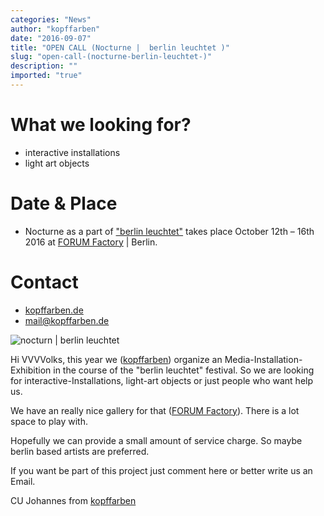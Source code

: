 ```yaml
---
categories: "News"
author: "kopffarben"
date: "2016-09-07"
title: "OPEN CALL (Nocturne |  berlin leuchtet )"
slug: "open-call-(nocturne-berlin-leuchtet-)"
description: ""
imported: "true"
---
```



#  What we looking for?
* interactive installations
* light art objects

#  Date & Place
* Nocturne as a part of ["berlin leuchtet"](http://berlin-leuchtet.com/) takes place October 12th – 16th 2016 at [FORUM Factory](http://www.forum-factory.de/) | Berlin.

# Contact
* [kopffarben.de](http://kopffarben.de)
* [mail@kopffarben.de](mailto:mail@kopffarben.de)

![nocturn | berlin leuchtet](NOCTURNE_0.jpg) 

Hi VVVVolks,
this year we ([kopffarben](http://kopffarben.de)) organize an Media-Installation-Exhibition in the course of the "berlin leuchtet" festival. So we are looking for interactive-Installations, light-art objects or just people who want help us. 

We have an really nice gallery for that ([FORUM Factory](http://www.forum-factory.de/)). There is a lot space to play with.

Hopefully we can provide a small amount of service charge. 
So maybe berlin based artists are preferred.

If you want be part of this project just comment here or better write us an Email.

CU Johannes from [kopffarben](http://kopffarben.de)

